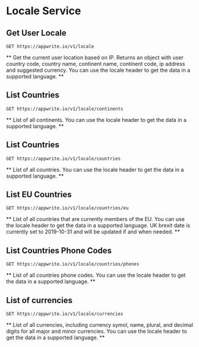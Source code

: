 # Locale Service

## Get User Locale

```http request
GET https://appwrite.io/v1/locale
```

** Get the current user location based on IP. Returns an object with user country code, country name, continent name, continent code, ip address and suggested currency. You can use the locale header to get the data in a supported language. **

## List Countries

```http request
GET https://appwrite.io/v1/locale/continents
```

** List of all continents. You can use the locale header to get the data in a supported language. **

## List Countries

```http request
GET https://appwrite.io/v1/locale/countries
```

** List of all countries. You can use the locale header to get the data in a supported language. **

## List EU Countries

```http request
GET https://appwrite.io/v1/locale/countries/eu
```

** List of all countries that are currently members of the EU. You can use the locale header to get the data in a supported language. UK brexit date is currently set to 2019-10-31 and will be updated if and when needed. **

## List Countries Phone Codes

```http request
GET https://appwrite.io/v1/locale/countries/phones
```

** List of all countries phone codes. You can use the locale header to get the data in a supported language. **

## List of currencies

```http request
GET https://appwrite.io/v1/locale/currencies
```

** List of all currencies, including currency symol, name, plural, and decimal digits for all major and minor currencies. You can use the locale header to get the data in a supported language. **

